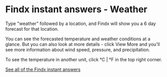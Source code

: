 # Findx instant answers - Weather

Type "weather" followed by a location, and Findx will show you a 6 day forecast for that location.

You can see the forecasted temperature and weather conditions at a glance. But you can also look at more details - click View More and you'll see more information about wind speed, pressure, and precipitation.

To see the temperature in another unit, click °C | °F in the top right corner.

[See all of the Findx instant answers](/en/instantanswers)
